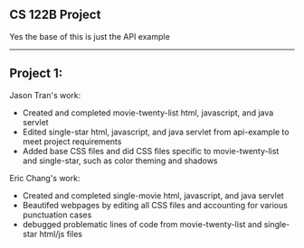 ## CS 122B Project 

Yes the base of this is just the API example

---------
Project 1:
---------
  Jason Tran's work:
  * Created and completed movie-twenty-list html, javascript, and java servlet
  * Edited single-star html, javascript, and java servlet from api-example to meet project requirements
  * Added base CSS files and did CSS files specific to movie-twenty-list and single-star, such as color theming and shadows
  
  Eric Chang's work:
  * Created and completed single-movie html, javascript, and java servlet
  * Beautifed webpages by editing all CSS files and accounting for various punctuation cases
  * debugged problematic lines of code from movie-twenty-list and single-star html/js files 
